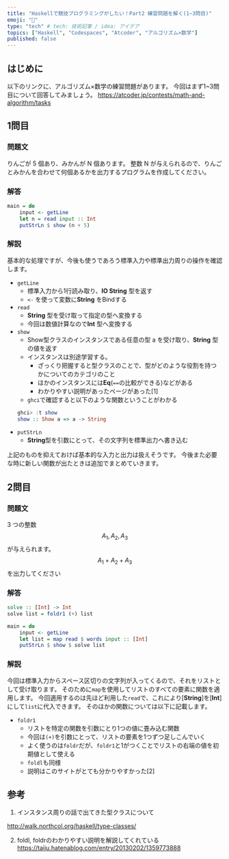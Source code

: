 ```yaml
---
title: "Haskellで競技プログラミングがしたい！Part2 練習問題を解く(1~3問目)"
emoji: "📑"
type: "tech" # tech: 技術記事 / idea: アイデア
topics: ["Haskell", "Codespaces", "Atcoder", "アルゴリズム×数学"]
published: false
---
```

## はじめに
以下のリンクに、アルゴリズム×数学の練習問題があります。
今回はまず1~3問目について回答してみましょう。
https://atcoder.jp/contests/math-and-algorithm/tasks

## 1問目

### 問題文
りんごが 5 個あり、みかんが N 個あります。
整数 N が与えられるので、りんごとみかんを合わせて何個あるかを出力するプログラムを作成してください。

### 解答
```haskell
main = do
    input <- getLine
    let n = read input :: Int
    putStrLn $ show (n + 5)
```

### 解説
基本的な処理ですが、今後も使うであろう標準入力や標準出力周りの操作を確認します。
- `getLine`
    - 標準入力から1行読み取り、**IO String** 型を返す
    - `<-` を使って変数に**String** をBindする
- `read`
    - **String** 型を受け取って指定の型へ変換する
    - 今回は数値計算なので**Int** 型へ変換する
- `show`
    - Show型クラスのインスタンスである任意の型 a を受け取り、**String** 型の値を返す
    - インスタンスは別途学習する。
        - ざっくり把握すると型クラスのことで、型がどのような役割を持つかについてのカテゴリのこと
        - ほかのインスタンスには**Eq**(`==`の比較ができる)などがある
        - わかりやすい説明があったページがあった[1]
    - `ghci`で確認すると以下のような関数ということがわかる
    ```haskell
    ghci> :t show
    show :: Show a => a -> String
    ```
- `putStrLn`
    - **String**型を引数にとって、その文字列を標準出力へ書き込む

上記のものを抑えておけば基本的な入力と出力は扱えそうです。
今後また必要な時に新しい関数が出たときは追加でまとめていきます。

## 2問目
### 問題文
3 つの整数 
$${A_1,A_2,A_3}$$が与えられます。$${A_1+A_2+A_3}$$を出力してください
### 解答
```haskell
solve :: [Int] -> Int
solve list = foldr1 (+) list

main = do
    input <- getLine
    let list = map read $ words input :: [Int]
    putStrLn $ show $ solve list
```
### 解説
今回は標準入力からスペース区切りの文字列が入ってくるので、それをリストとして受け取ります。
そのために`map`を使用してリストのすべての要素に関数を適用します。
今回適用するのは先ほど利用した`read`で、これにより[**String**]を[**Int**] にして`list`に代入できます。
そのほかの関数については以下に記載します。
- `foldr1`
    - リストを特定の関数を引数にとり1つの値に畳み込む関数
    - 今回は`(+)`を引数にとって、リストの要素を1つずつ足しこんでいく
    - よく使うのは`foldr`だが、`foldr1`と1がつくことでリストの右端の値を初期値として使える
    - `foldl`も同様
    - 説明はこのサイトがとても分かりやすかった[2]


## 参考
1. インスタンス周りの話で出てきた型クラスについて

http://walk.northcol.org/haskell/type-classes/

2. foldl, foldrのわかりやすい説明を解説してくれている
https://taiju.hatenablog.com/entry/20130202/1359773888


